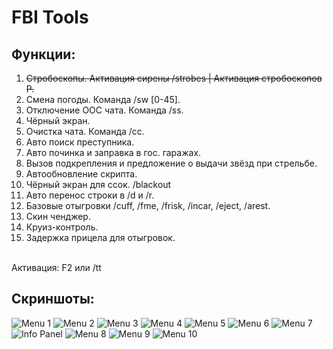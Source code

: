 # FBI Tools
## Функции:
<ol>
<li><strike>Cтробоскопы. Активация сирены /strobes | Активация стробоскопов P.</strike></li>
<li>Cмена погоды. Команда /sw [0-45].</li>
<li>Отключение ООС чата. Команда /ss.</li>
<li>Чёрный экран.</li>
<li>Очистка чата. Команда /cc.</li>
<li>Авто поиск преступника.</li>
<li>Авто починка и заправка в гос. гаражах.</li>
<li>Вызов подкрепления и предложение о выдачи звёзд при стрельбе.</li>
<li>Автообновление скрипта.</li>
<li>Чёрный экран для ссок. /blackout</li>
<li>Авто перенос строки в /d и /r.</li>
<li>Базовые отыгровки /cuff, /fme, /frisk, /incar, /eject, /arest.</li>
<li>Скин ченджер.</li>
<li>Круиз-контроль.</li>
<li>Задержка прицела для отыгровок.</li>
</ol>
<br>
Активация: F2 или /tt

## Скриншоты:

![Menu 1](screenshots/1.png)
![Menu 2](screenshots/2.png)
![Menu 3](screenshots/3.png)
![Menu 4](screenshots/4.png)
![Menu 5](screenshots/5.png)
![Menu 6](screenshots/6.png)
![Menu 7](screenshots/7.png)
![Info Panel](screenshots/11.png)
![Menu 8](screenshots/8.png)
![Menu 9](screenshots/9.png)
![Menu 10](screenshots/10.png)